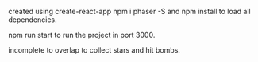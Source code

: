 created using create-react-app
npm i phaser -S
and npm install to load all dependencies.

npm run start to run the project in port 3000.

incomplete to overlap to collect stars and hit bombs.

